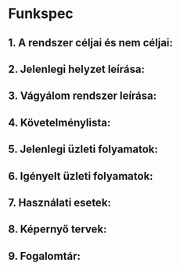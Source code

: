 # Funkspec

## 1. A rendszer céljai és nem céljai:

## 2. Jelenlegi helyzet leírása:

## 3. Vágyálom rendszer leírása: 

## 4. Követelménylista:

## 5. Jelenlegi üzleti folyamatok:

## 6. Igényelt üzleti folyamatok:

## 7. Használati esetek:

## 8. Képernyő tervek:

## 9. Fogalomtár:
